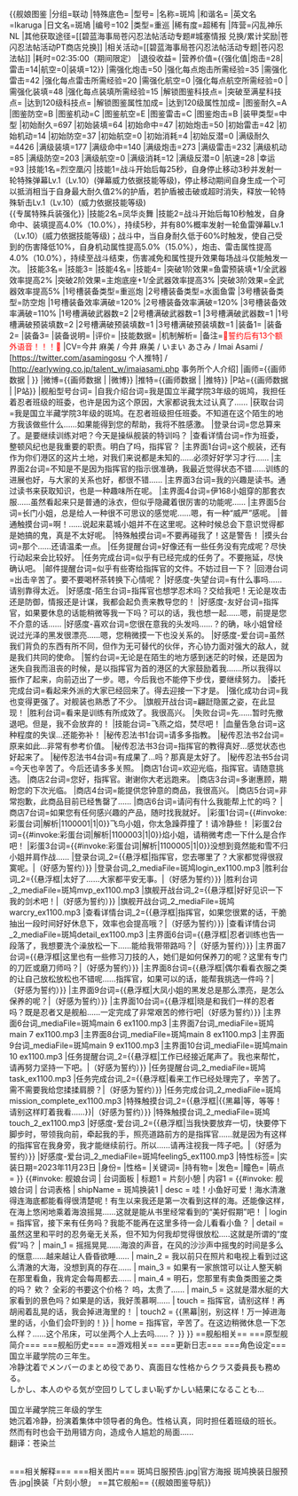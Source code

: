 {{舰娘图鉴
|分组=联动
|特殊底色=
|型号=
|名称=斑鸠
|和谐名=
|英文名=Ikaruga
|日文名=斑鳩
|编号=102
|类型=重巡
|稀有度=超稀有
|阵营=闪乱神乐NL
|其他获取途径=[[碧蓝海事局苍闪忍法帖活动专题#城塞情报 兑换/累计奖励|苍闪忍法帖活动PT商店兑换]]
|相关活动=[[碧蓝海事局苍闪忍法帖活动专题|苍闪忍法帖]]
|耗时=02:35:00（期间限定）
|退役收益=<!--无法退役则填无法退役，否则不填-->
|营养价值={{强化值|炮击=28|雷击=14|航空=0|装填=12}}
|需强化炮击=50
|强化每点炮击所需经验=35
|需强化雷击=42
|强化每点雷击所需经验=20
|需强化航空=0
|强化每点航空所需经验=0
|需强化装填=48
|强化每点装填所需经验=15
|解锁图鉴科技点=
|突破至满星科技点=
|达到120级科技点=
|解锁图鉴属性加成=
|达到120级属性加成=
|图鉴耐久=A
|图鉴防空=B
|图鉴机动=C
|图鉴航空=E
|图鉴雷击=C
|图鉴炮击=B
|装甲类型=中型
|初始耐久=697
|初始装填=64
|初始命中=47
|初始炮击=50
|初始雷击=42
|初始机动=14
|初始防空=37
|初始航空=0
|初始消耗=4
|初始反潜=0
|满级耐久=4426
|满级装填=177
|满级命中=140
|满级炮击=273
|满级雷击=232
|满级机动=85
|满级防空=203
|满级航空=0
|满级消耗=12
|满级反潜=0
|航速=28
|幸运=93
|技能1名=烈空凰闪
|技能1=战斗开始后每25秒，自身停止移动3秒并发射一轮特殊弹幕Lv.1（Lv.10）(弹幕威力依据技能等级)，停止移动期间自身生成一个可以抵消相当于自身最大耐久值2%的护盾，若护盾被击破或超时消失，释放一轮特殊斩击Lv.1（Lv.10）(威力依据技能等级)<br>{{专属特殊兵装强化}}
|技能2名=凤华炎舞
|技能2=战斗开始后每10秒触发，自身命中、装填提高4.0%（10.0%），持续5秒，并有80%概率发射一轮鱼雷弹幕Lv.1（Lv.10）(威力依据技能等级)；战斗中，当自身耐久低于60%时触发，使自己受到的伤害降低10%，自身机动属性提高5.0%（15.0%），炮击、雷击属性提高4.0%（10.0%），持续至战斗结束，伤害减免和属性提升效果每场战斗仅能触发一次。
|技能3名=
|技能3=
|技能4名=
|技能4=
|突破1阶效果=鱼雷预装填+1/全武器效率提高2%
|突破2阶效果=主炮底座+1/全武器效率提高3%
|突破3阶效果=全武器效率提高5%
|1号槽装备类型=重巡炮
|2号槽装备类型=水面鱼雷
|3号槽装备类型=防空炮
|1号槽装备效率满破=120%
|2号槽装备效率满破=120%
|3号槽装备效率满破=110%
|1号槽满破武器数=2
|2号槽满破武器数=1
|3号槽满破武器数=1
|1号槽满破预装填数=2
|2号槽满破预装填数=1
|3号槽满破预装填数=1
|装备1=
|装备2=
|装备3=
|装备说明=
|评价=
|技能数据=
|机制解析=
|备注=<span style="color:red;">💓誓约后有13个额外语音！！！💓</span>
|CV=今井 麻美 / 今井 麻美 / いまい あさみ / Imai Asami / [https://twitter.com/asamingosu 个人推特] / [http://earlywing.co.jp/talent_w/imaiasami.php 事务所个人介绍]
|画师={{画师数据 | }}
|微博={{画师数据 | |微博}}
|推特={{画师数据 | |推特}}
|P站={{画师数据 | |P站}}
|舰船型号台词=
|自我介绍台词=我是国立半藏学院3年级的斑鸠，我担任着忍者班级的班委，也许是因为这个原因，大家都说我太过认真了……
|获取台词=我是国立半藏学院3年级的斑鸠。在忍者班级担任班委。不知道在这个陌生的地方我该做些什么……如果能得到您的帮助，我将不胜感激。
|登录台词=您总算来了。是要继续训练对吧？今天是操纵舰装的特训吗？
|查看详情台词=作为班委，整顿风纪也是我重要的职责。明白了吗，指挥官？
|主界面1台词=这个舰装，还有作为你们港区的这片土地，对我们来说都是未知的……必须好好学习才行……
|主界面2台词=不知是不是因为指挥官的指示很准确，我最近觉得状态不错……训练的进展也好，与大家的关系也好，都很不错……
|主界面3台词=我的兴趣是读书。通过读书来获取知识，也是一种趣味所在呢。
|主界面4台词=伊168小姐穿的那套衣服……虽然看起来只是普通的泳衣，但似乎隐藏着很厉害的功能呢……
|主界面5台词=长门小姐，总是给人一种很不可思议的感觉呢……嗯，有一种“威严”感呢。
|普通触摸台词=啊！……说起来葛城小姐并不在这里呢。这种时候总会下意识觉得都是她搞的鬼，真是不太好呢。
|特殊触摸台词=不要再碰我了！这是警告！
|摸头台词=那个……还请温柔一点。
|任务提醒台词=好像还有一些任务没有完成呢？尽快行动起来会比较好。
|任务完成台词=似乎有已经完成的任务了。不要拖延，尽快确认吧。
|邮件提醒台词=似乎有些寄给指挥官的文件。不妨过目一下？
|回港台词=出击辛苦了。要不要喝杯茶转换下心情呢？
|好感度-失望台词=有什么事吗……请别靠得太近。
|好感度-陌生台词=指挥官也想学忍术吗？交给我吧！无论是攻击还是防御，情报还是计谋，我都会起负责来教导您的！
|好感度-友好台词=指挥官，如果要休息的话能稍微等我一下吗？可以的话，我也想一起……嗯，前提是您不介意的话……
|好感度-喜欢台词=您很在意我的头发吗……？的确，咏小姐曾经说过光泽的黑发很漂亮……嗯，您稍微摸一下也没关系的。
|好感度-爱台词=虽然我们背负的东西有所不同，但作为无可替代的伙伴，齐心协力面对强大的敌人，就是我们共同的使命。
|誓约台词=无论是在陌生的地方感到迷茫的时候，还是因为迷失自我而沮丧的时候，是以指挥官为首的港区的大家鼓励着我.……所以我得以振作了起来，向前迈出了一步。嗯，今后我也不能停下步伐，要继续努力。
|委托完成台词=看起来外派的大家已经回来了。得去迎接一下才是。
|强化成功台词=我也变得更强了。对舰装也熟悉了不少。
|旗舰开战台词=翩跹隐匿之姿，在此显现！
|胜利台词=看来是训练有所成效了。我很高兴。
|失败台词=先……暂时先撤退吧。但是，我不会放弃的！
|技能台词=飞燕之焰，焚尽吧！
|血量告急台词=这种程度的失误…还能弥补！
|秘传忍法书1台词=请多多指教。
|秘传忍法书2台词=原来如此…非常有参考价值。
|秘传忍法书3台词=指挥官的教得真好…感觉状态也好起来了。
|秘传忍法书4台词=有成果了…吗？那真是太好了。
|秘传忍法书5台词=今天也辛苦了。今后还请多多关照。
|商店1台词=欢迎光临，指挥官。请随意挑选。
|商店2台词=您好，指挥官。谢谢你大老远跑来。
|商店3台词=多谢惠顾，期盼您的下次光临。
|商店4台词=能提供您钟意的商品，我很高兴。
|商店5台词=非常抱歉，此商品目前已经售罄了……
|商店6台词=请问有什么我能帮上忙的吗？
|商店7台词=如果您有任何感兴趣的产品，随时找我就好。
|彩蛋1台词={{#invoke:彩蛋台词|解析|1100001|1|0}}飞鸟小姐，你太急躁莽撞了！请冷静些！
|彩蛋2台词={{#invoke:彩蛋台词|解析|1100003|1|0}}焰小姐，请稍微考虑一下什么是合作吧！
|彩蛋3台词={{#invoke:彩蛋台词|解析|1100005|1|0}}没想到竟然能和雪不归小姐并肩作战……
|登录台词_2={{悬浮框|指挥官，您去哪里了？大家都觉得很寂寞呢。|（好感为誓约）}}
|登录台词_2_mediaFile=斑鸠login_ex1100.mp3
|胜利台词_2={{悬浮框|太好了……大家都平安无事。|（好感为誓约）}}
|胜利台词_2_mediaFile=斑鸠mvp_ex1100.mp3
|旗舰开战台词_2={{悬浮框|好好见识一下我的剑术吧！|（好感为誓约）}}
|旗舰开战台词_2_mediaFile=斑鸠warcry_ex1100.mp3
|查看详情台词_2={{悬浮框|指挥官，如果您很累的话，干脆抽出一段时间好好休息下，效率也会提高哦？|（好感为誓约）}}
|查看详情台词_2_mediaFile=斑鸠detail_ex1100.mp3
|主界面6台词={{悬浮框|忍者训练也告一段落了，我想要洗个澡放松一下……能给我带带路吗？|（好感为誓约）}}
|主界面7台词={{悬浮框|这里也有一些修习刀技的人，她们是如何保养刀的呢？这里有专门的刀匠或磨刀师吗？|（好感为誓约）}}
|主界面8台词={{悬浮框|偶尔看看衣服之类的让自己放松放松也不错呢……指挥官，如果可以的话，能帮我挑选一件吗？|（好感为誓约）}}
|主界面9台词={{悬浮框|大凤小姐的黑发总是那么漂亮，是怎么保养的呢？|（好感为誓约）}}
|主界面10台词={{悬浮框|晓是和我们一样的忍者吗？既是忍者又是舰船……一定完成了非常艰苦的修行吧|（好感为誓约）}}
|主界面6台词_mediaFile=斑鸠main 6 ex1100.mp3
|主界面7台词_mediaFile=斑鸠main 7 ex1100.mp3
|主界面8台词_mediaFile=斑鸠main 8 ex1100.mp3
|主界面9台词_mediaFile=斑鸠main 9 ex1100.mp3
|主界面10台词_mediaFile=斑鸠main 10 ex1100.mp3
|任务提醒台词_2={{悬浮框|工作已经接近尾声了。我也来帮忙，请再努力坚持一下吧。|（好感为誓约）}}
|任务提醒台词_2_mediaFile=斑鸠task_ex1100.mp3
|任务完成台词_2={{悬浮框|看来工作已经处理完了，辛苦了。需不需要我给您揉揉肩膀？|（好感为誓约）}}
|任务完成台词_2_mediaFile=斑鸠mission_complete_ex1100.mp3
|特殊触摸台词_2={{悬浮框|{{黑幕|等，等等！请别这样盯着我看……}}|（好感为誓约）}}
|特殊触摸台词_2_mediaFile=斑鸠touch_2_ex1100.mp3
|好感度-爱台词_2={{悬浮框|当我快要放弃一切，快要停下脚步时，带领我向前，牵起我的手，照亮道路前方的是指挥官……就是因为有这样的指挥官在我身旁，我才能继续前行。所以……请再注视我一阵子吧。|（好感为誓约）}}
|好感度-爱台词_2_mediaFile=斑鸠feeling5_ex1100.mp3
|特性标签=
|实装日期=2023年11月23日
|身份=
|性格=
|关键词=
|持有物=
|发色=
|瞳色=
|萌点=
}}
{{#invoke: 舰娘台词 | 台词面板 
| 标题1 = 片刻小憩
| 内容1 = {{#invoke: 舰娘台词 | 台词表格
  | shipName = 斑鸠换装1
  | desc = 哇！小鱼好可爱！海水清澈得连海底都能看得很清楚呢！有生以来我还是第一次看到这样的海。还能像这样，在海上悠闲地乘着海浪摇晃……这就是能从书里经常看到的“美好假期”吧！
  | login = 指挥官，接下来有任务吗？我能不能再在这里多待一会儿看看小鱼？
  | detail = 虽然这里和平时的忍务毫无关系，但不知为何我却觉得很放松.....这就是所谓的“度假”吗？
  | main_1 = 摇摇晃晃……海浪的声音，在风的沙沙声中摇曳的时间是多么的惬意……越来越让人昏昏欲睡……
  | main_2 = 我以前只在照片和电视上看到过这么清澈的大海，没想到真的存在……
  | main_3 = 如果有一家旅馆可以让人整天躺在那里看鱼，我肯定会每周都去……
  | main_4 = 明石，您那里有卖鱼类图鉴之类的吗？ 欸？ 全彩的书要这个价格？ 呜，太贵了……
  | main_5 = 这就是潜水艇的大家看到的景色吗？如果是的话，我好羡慕啊……
  | touch = 指挥官，请别这样！再胡闹着乱晃的话，我会掉进海里的！
  | touch2 = {{黑幕|别，别这样！万一掉进海里的话，小鱼们会吓到的！}}
  | home = 指挥官，辛苦了。在这边稍微休息一下怎么样？……这个吊床，可以坐两个人上去吗……？
  }}
}}
==舰船相关==
===原型舰简介===
===舰船历史===
==游戏相关==
===更新日志===
===角色设定===
国立半蔵学院の三年生。<br>
冷静沈着でメンバーのまとめ役であり、真面目な性格からクラス委員長も務める。<br>
しかし、本人のやる気が空回りしてしまい恥ずかしい結果になることも…<br><br>
国立半藏学院三年级的学生<br>
她沉着冷静，扮演着集体中领导者的角色。性格认真，同时担任着班级的班长。<br>
然而有时也会干劲用错方向，造成令人尴尬的局面......<br>
翻译：苍染兰<br><br>

===相关解释===
===相关图片===
<gallery mode="packed" heights="250px">
斑鸠日服预告.jpg|官方海报
斑鸠换装日服预告.jpg|换装「片刻小憩」
</gallery>
==其它舰船==
{{舰娘图鉴导航}}